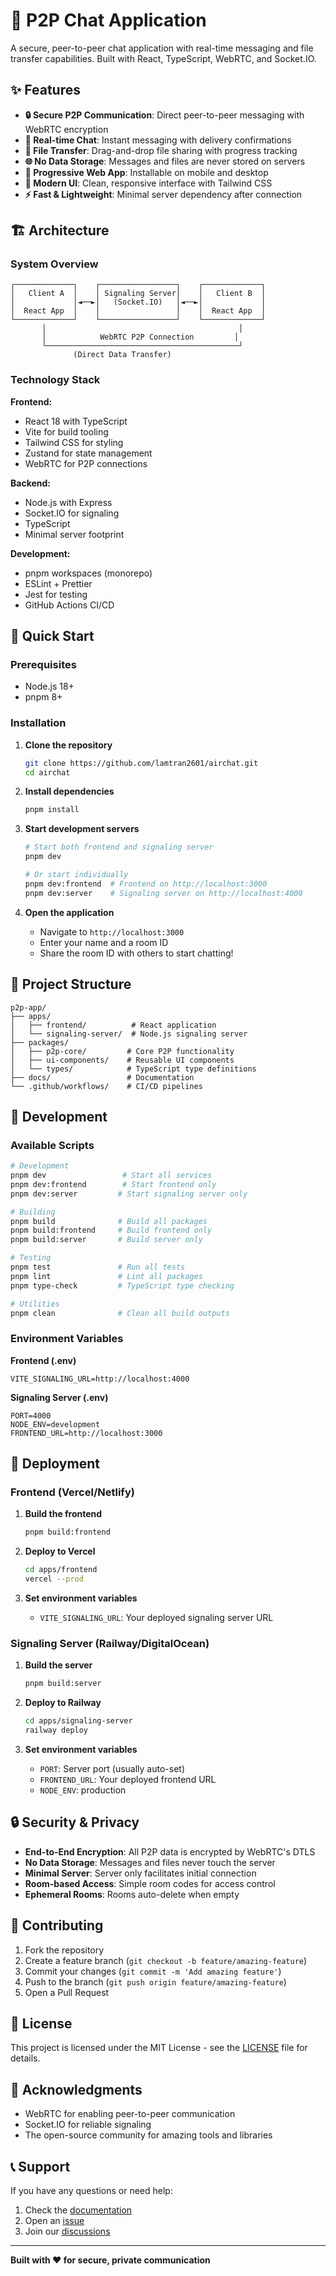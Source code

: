 # 🚀 P2P Chat Application

A secure, peer-to-peer chat application with real-time messaging and file transfer capabilities. Built with React, TypeScript, WebRTC, and Socket.IO.

## ✨ Features

- **🔒 Secure P2P Communication**: Direct peer-to-peer messaging with WebRTC encryption
- **💬 Real-time Chat**: Instant messaging with delivery confirmations
- **📁 File Transfer**: Drag-and-drop file sharing with progress tracking
- **🌐 No Data Storage**: Messages and files are never stored on servers
- **📱 Progressive Web App**: Installable on mobile and desktop
- **🎨 Modern UI**: Clean, responsive interface with Tailwind CSS
- **⚡ Fast & Lightweight**: Minimal server dependency after connection

## 🏗️ Architecture

### System Overview

```
┌─────────────┐    ┌─────────────────┐    ┌─────────────┐
│   Client A  │    │ Signaling Server│    │   Client B  │
│             │◄──►│   (Socket.IO)   │◄──►│             │
│  React App  │    │                 │    │  React App  │
└─────────────┘    └─────────────────┘    └─────────────┘
       │                                           │
       │            WebRTC P2P Connection         │
       └───────────────────────────────────────────┘
              (Direct Data Transfer)
```

### Technology Stack

**Frontend:**

- React 18 with TypeScript
- Vite for build tooling
- Tailwind CSS for styling
- Zustand for state management
- WebRTC for P2P connections

**Backend:**

- Node.js with Express
- Socket.IO for signaling
- TypeScript
- Minimal server footprint

**Development:**

- pnpm workspaces (monorepo)
- ESLint + Prettier
- Jest for testing
- GitHub Actions CI/CD

## 🚀 Quick Start

### Prerequisites

- Node.js 18+
- pnpm 8+

### Installation

1. **Clone the repository**

   ```bash
   git clone https://github.com/lamtran2601/airchat.git
   cd airchat
   ```

2. **Install dependencies**

   ```bash
   pnpm install
   ```

3. **Start development servers**

   ```bash
   # Start both frontend and signaling server
   pnpm dev

   # Or start individually
   pnpm dev:frontend  # Frontend on http://localhost:3000
   pnpm dev:server    # Signaling server on http://localhost:4000
   ```

4. **Open the application**
   - Navigate to `http://localhost:3000`
   - Enter your name and a room ID
   - Share the room ID with others to start chatting!

## 📁 Project Structure

```
p2p-app/
├── apps/
│   ├── frontend/          # React application
│   └── signaling-server/  # Node.js signaling server
├── packages/
│   ├── p2p-core/         # Core P2P functionality
│   ├── ui-components/    # Reusable UI components
│   └── types/            # TypeScript type definitions
├── docs/                 # Documentation
└── .github/workflows/    # CI/CD pipelines
```

## 🔧 Development

### Available Scripts

```bash
# Development
pnpm dev                 # Start all services
pnpm dev:frontend        # Start frontend only
pnpm dev:server         # Start signaling server only

# Building
pnpm build              # Build all packages
pnpm build:frontend     # Build frontend only
pnpm build:server       # Build server only

# Testing
pnpm test               # Run all tests
pnpm lint               # Lint all packages
pnpm type-check         # TypeScript type checking

# Utilities
pnpm clean              # Clean all build outputs
```

### Environment Variables

**Frontend (.env)**

```env
VITE_SIGNALING_URL=http://localhost:4000
```

**Signaling Server (.env)**

```env
PORT=4000
NODE_ENV=development
FRONTEND_URL=http://localhost:3000
```

## 🚀 Deployment

### Frontend (Vercel/Netlify)

1. **Build the frontend**

   ```bash
   pnpm build:frontend
   ```

2. **Deploy to Vercel**

   ```bash
   cd apps/frontend
   vercel --prod
   ```

3. **Set environment variables**
   - `VITE_SIGNALING_URL`: Your deployed signaling server URL

### Signaling Server (Railway/DigitalOcean)

1. **Build the server**

   ```bash
   pnpm build:server
   ```

2. **Deploy to Railway**

   ```bash
   cd apps/signaling-server
   railway deploy
   ```

3. **Set environment variables**
   - `PORT`: Server port (usually auto-set)
   - `FRONTEND_URL`: Your deployed frontend URL
   - `NODE_ENV`: production

## 🔒 Security & Privacy

- **End-to-End Encryption**: All P2P data is encrypted by WebRTC's DTLS
- **No Data Storage**: Messages and files never touch the server
- **Minimal Server**: Server only facilitates initial connection
- **Room-based Access**: Simple room codes for access control
- **Ephemeral Rooms**: Rooms auto-delete when empty

## 🤝 Contributing

1. Fork the repository
2. Create a feature branch (`git checkout -b feature/amazing-feature`)
3. Commit your changes (`git commit -m 'Add amazing feature'`)
4. Push to the branch (`git push origin feature/amazing-feature`)
5. Open a Pull Request

## 📄 License

This project is licensed under the MIT License - see the [LICENSE](LICENSE) file for details.

## 🙏 Acknowledgments

- WebRTC for enabling peer-to-peer communication
- Socket.IO for reliable signaling
- The open-source community for amazing tools and libraries

## 📞 Support

If you have any questions or need help:

1. Check the [documentation](./docs/)
2. Open an [issue](https://github.com/lamtran2601/airchat/issues)
3. Join our [discussions](https://github.com/lamtran2601/airchat/discussions)

---

**Built with ❤️ for secure, private communication**
